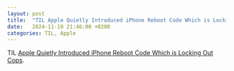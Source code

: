 ```yaml
---
layout: post
title:  "TIL Apple Quietly Introduced iPhone Reboot Code Which is Locking Out Cops"
date:   2024-11-10 21:46:00 +0200
categories: TIL, Apple
---
```

TIL [Apple Quietly Introduced iPhone Reboot Code Which is Locking Out Cops](https://www.404media.co/apple-quietly-introduced-iphone-reboot-code-which-is-locking-out-cops/).
